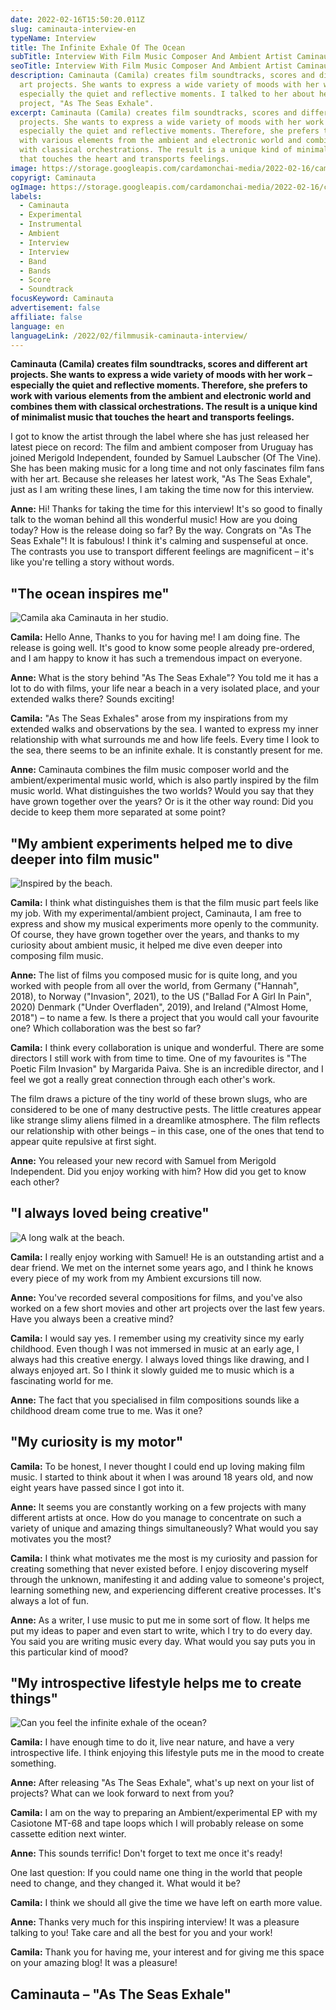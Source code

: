 ```yaml
---
date: 2022-02-16T15:50:20.011Z
slug: caminauta-interview-en
typeName: Interview
title: The Infinite Exhale Of The Ocean
subTitle: Interview With Film Music Composer And Ambient Artist Caminauta
seoTitle: Interview With Film Music Composer And Ambient Artist Caminauta
description: Caminauta (Camila) creates film soundtracks, scores and different
  art projects. She wants to express a wide variety of moods with her work –
  especially the quiet and reflective moments. I talked to her about her latest
  project, "As The Seas Exhale".
excerpt: Caminauta (Camila) creates film soundtracks, scores and different art
  projects. She wants to express a wide variety of moods with her work –
  especially the quiet and reflective moments. Therefore, she prefers to work
  with various elements from the ambient and electronic world and combines them
  with classical orchestrations. The result is a unique kind of minimalist music
  that touches the heart and transports feelings.
image: https://storage.googleapis.com/cardamonchai-media/2022-02-16/caminauta-jpg-imagine-383828_636463_1024_768/640.webp
copyrigt: Caminauta
ogImage: https://storage.googleapis.com/cardamonchai-media/2022-02-16/caminauta-fb-png-imagine-282828_777b7d_1200_628/640.webp
labels:
  - Caminauta
  - Experimental
  - Instrumental
  - Ambient
  - Interview
  - Interview
  - Band
  - Bands
  - Score
  - Soundtrack
focusKeyword: Caminauta
advertisement: false
affiliate: false
language: en
languageLink: /2022/02/filmmusik-caminauta-interview/
---
```

**Caminauta (Camila) creates film soundtracks, scores and different art projects. She wants to express a wide variety of moods with her work – especially the quiet and reflective moments. Therefore, she prefers to work with various elements from the ambient and electronic world and combines them with classical orchestrations. The result is a unique kind of minimalist music that touches the heart and transports feelings.**

I got to know the artist through the label where she has just released her latest piece on record: The film and ambient composer from Uruguay has joined Merigold Independent, founded by Samuel Laubscher (Of The Vine). She has been making music for a long time and not only fascinates film fans with her art. Because she releases her latest work, "As The Seas Exhale", just as I am writing these lines, I am taking the time now for this interview.

**Anne:** Hi! Thanks for taking the time for this interview! It's so good to finally talk to the woman behind all this wonderful music! How are you doing today? How is the release doing so far? By the way. Congrats on "As The Seas Exhale"! It is fabulous! I think it's calming and suspenseful at once. The contrasts you use to transport different feelings are magnificent – it's like you're telling a story without words.

## "The ocean inspires me"

![Camila aka Caminauta in her studio.](https://storage.googleapis.com/cardamonchai-media/2022-02-16/caminauta-studio-jpg-imagine-282828_756e71_768_1024/640.webp "Camila aka Caminauta in her studio.")

**Camila:** Hello Anne, Thanks to you for having me! I am doing fine. The release is going well. It's good to know some people already pre-ordered, and I am happy to know it has such a tremendous impact on everyone.

**Anne:** What is the story behind "As The Seas Exhale"? You told me it has a lot to do with films, your life near a beach in a very isolated place, and your extended walks there? Sounds exciting!

**Camila:** "As The Seas Exhales" arose from my inspirations from my extended walks and observations by the sea. I wanted to express my inner relationship with what surrounds me and how life feels. Every time I look to the sea, there seems to be an infinite exhale. It is constantly present for me.

**Anne:** Caminauta combines the film music composer world and the ambient/experimental music world, which is also partly inspired by the film music world. What distinguishes the two worlds? Would you say that they have grown together over the years? Or is it the other way round: Did you decide to keep them more separated at some point?

## "My ambient experiments helped me to dive deeper into film music"

![Inspired by the beach.](https://storage.googleapis.com/cardamonchai-media/2022-02-16/caminauta-beach-jpg-imagine-a89888_748388_768_1024/640.webp "Inspired by the beach.")

**Camila:** I think what distinguishes them is that the film music part feels like my job. With my experimental/ambient project, Caminauta, I am free to express and show my musical experiments more openly to the community. Of course, they have grown together over the years, and thanks to my curiosity about ambient music, it helped me dive even deeper into composing film music.

**Anne:** The list of films you composed music for is quite long, and you worked with people from all over the world, from Germany ("Hannah", 2018), to Norway ("Invasion", 2021), to the US ("Ballad For A Girl In Pain", 2020) Denmark ("Under Overfladen", 2019), and Ireland ("Almost Home, 2018") – to name a few. Is there a project that you would call your favourite one? Which collaboration was the best so far?

**Camila:** I think every collaboration is unique and wonderful. There are some directors I still work with from time to time. One of my favourites is "The Poetic Film Invasion" by Margarida Paiva. She is an incredible director, and I feel we got a really great connection through each other's work.

The film draws a picture of the tiny world of these brown slugs, who are considered to be one of many destructive pests. The little creatures appear like strange slimy aliens filmed in a dreamlike atmosphere. The film reflects our relationship with other beings – in this case, one of the ones that tend to appear quite repulsive at first sight.

<Vimeo id="603304643" />

**Anne:** You released your new record with Samuel from Merigold Independent. Did you enjoy working with him? How did you get to know each other?

## "I always loved being creative"

![A long walk at the beach.](https://storage.googleapis.com/cardamonchai-media/2022-02-16/caminauta-beach-walk-jpg-imagine-181818_6c6761_768_1024/640.webp "A long walk at the beach.")

**Camila:** I really enjoy working with Samuel! He is an outstanding artist and a dear friend. We met on the internet some years ago, and I think he knows every piece of my work from my Ambient excursions till now.

**Anne:** You've recorded several compositions for films, and you've also worked on a few short movies and other art projects over the last few years. Have you always been a creative mind?

**Camila:** I would say yes. I remember using my creativity since my early childhood. Even though I was not immersed in music at an early age, I always had this creative energy. I always loved things like drawing, and I always enjoyed art. So I think it slowly guided me to music which is a fascinating world for me.

**Anne:** The fact that you specialised in film compositions sounds like a childhood dream come true to me. Was it one?

## "My curiosity is my motor"

**Camila:** To be honest, I never thought I could end up loving making film music. I started to think about it when I was around 18 years old, and now eight years have passed since I got into it.

**Anne:** It seems you are constantly working on a few projects with many different artists at once. How do you manage to concentrate on such a variety of unique and amazing things simultaneously? What would you say motivates you the most?

**Camila:** I think what motivates me the most is my curiosity and passion for creating something that never existed before. I enjoy discovering myself through the unknown, manifesting it and adding value to someone's project, learning something new, and experiencing different creative processes. It's always a lot of fun.

**Anne:** As a writer, I use music to put me in some sort of flow. It helps me put my ideas to paper and even start to write, which I try to do every day. You said you are writing music every day. What would you say puts you in this particular kind of mood?

## "My introspective lifestyle helps me to create things"

![Can you feel the infinite exhale of the ocean?](https://storage.googleapis.com/cardamonchai-media/2022-02-16/caminauta-waves-jpg-imagine-98b8b8_7c9294_768_1024/640.webp "Can you feel the infinite exhale of the ocean?")

**Camila:** I have enough time to do it, live near nature, and have a very introspective life. I think enjoying this lifestyle puts me in the mood to create something.

**Anne:** After releasing "As The Seas Exhale", what's up next on your list of projects? What can we look forward to next from you?

**Camila:** I am on the way to preparing an Ambient/experimental EP with my Casiotone MT-68 and tape loops which I will probably release on some cassette edition next winter.

**Anne:** This sounds terrific! Don't forget to text me once it's ready! 

One last question: If you could name one thing in the world that people need to change, and they changed it. What would it be?

**Camila:** I think we should all give the time we have left on earth more value.

**Anne:** Thanks very much for this inspiring interview! It was a pleasure talking to you! Take care and all the best for you and your work!

**Camila:** Thank you for having me, your interest and for giving me this space on your amazing blog! It was a pleasure!

## Caminauta – "As The Seas Exhale"

<YouTube id="3KDsQd1GCgg" />